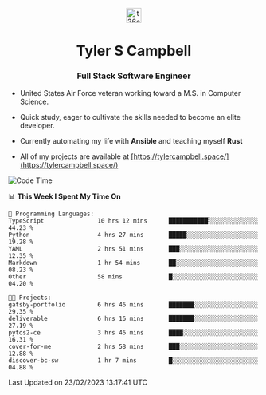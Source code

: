 <p align="center">
<a href="https://www.linkedin.com/in/t36campbell" target="blank"><img align="center" src="https://ik.imagekit.io/t36campbell/Portfolio/linkedin.png.original_m8bbGgPh6.png" alt="t36campbell" height="30" width="30" /></a>
</p>
<h1 align="center">Tyler S Campbell</h1>
<h3 align="center">Full Stack Software Engineer</h3>

* United States Air Force veteran working toward a M.S. in Computer Science.

* Quick study, eager to cultivate the skills needed to become an elite developer.

* Currently automating my life with **Ansible** and teaching myself **Rust**

* All of my projects are available at [https://tylercampbell.space/](https://tylercampbell.space/)

<!--START_SECTION:waka-->
![Code Time](http://img.shields.io/badge/Code%20Time-2%2C196%20hrs%2048%20mins-blue)

📊 **This Week I Spent My Time On** 

```text
💬 Programming Languages: 
TypeScript               10 hrs 12 mins      ███████████░░░░░░░░░░░░░░   44.23 % 
Python                   4 hrs 27 mins       █████░░░░░░░░░░░░░░░░░░░░   19.28 % 
YAML                     2 hrs 51 mins       ███░░░░░░░░░░░░░░░░░░░░░░   12.35 % 
Markdown                 1 hr 54 mins        ██░░░░░░░░░░░░░░░░░░░░░░░   08.23 % 
Other                    58 mins             █░░░░░░░░░░░░░░░░░░░░░░░░   04.20 % 

🐱‍💻 Projects: 
gatsby-portfolio         6 hrs 46 mins       ███████░░░░░░░░░░░░░░░░░░   29.35 % 
deliverable              6 hrs 16 mins       ███████░░░░░░░░░░░░░░░░░░   27.19 % 
pytos2-ce                3 hrs 46 mins       ████░░░░░░░░░░░░░░░░░░░░░   16.31 % 
cover-for-me             2 hrs 58 mins       ███░░░░░░░░░░░░░░░░░░░░░░   12.88 % 
discover-bc-sw           1 hr 7 mins         █░░░░░░░░░░░░░░░░░░░░░░░░   04.88 % 
```


 Last Updated on 23/02/2023 13:17:41 UTC
<!--END_SECTION:waka-->
